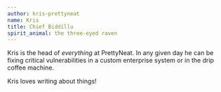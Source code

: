 ```yaml
---
author: kris-prettyneat
name: Kris
title: Chief Biddillu
spirit_animal: the three-eyed raven
---
```

Kris is the head of _everything_ at PrettyNeat. 
In any given day he can be fixing critical vulnerabilities in a custom enterprise system or in the drip coffee machine.

Kris loves writing about things!